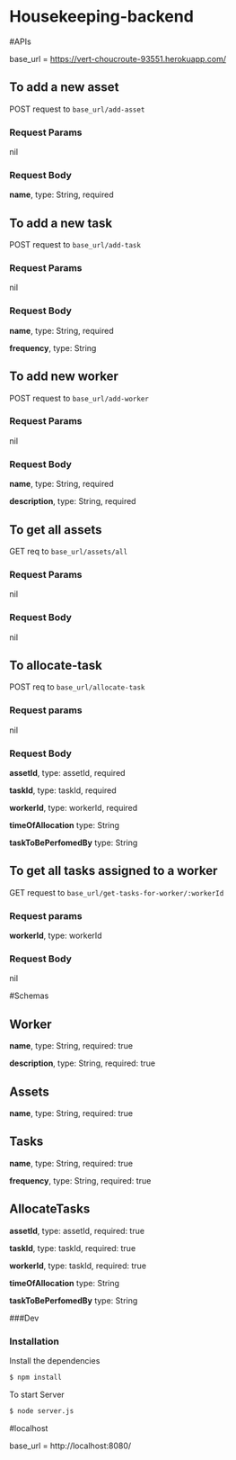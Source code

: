 # Housekeeping-backend


#APIs

base_url = https://vert-choucroute-93551.herokuapp.com/

## To add a new asset
POST request to `base_url/add-asset`

### Request Params
nil

### Request Body

**name**,         type: String, required


## To add a new task
POST request to `base_url/add-task`

### Request Params

nil

### Request Body

**name**,        type: String, required

**frequency**,   type: String


## To add new worker
POST request to `base_url/add-worker`

### Request Params

nil

### Request Body

**name**,           type: String, required

**description**,           type: String, required


## To get all assets
GET req to `base_url/assets/all`

### Request Params

nil

### Request Body

nil


## To allocate-task
POST req to `base_url/allocate-task`

### Request params

nil

### Request Body

**assetId**,        type: assetId, required

**taskId**,        type: taskId, required

**workerId**,        type: workerId, required

**timeOfAllocation** type: String

**taskToBePerfomedBy** type: String


## To get all tasks assigned to a worker
GET request to `base_url/get-tasks-for-worker/:workerId`

### Request params

**workerId**,        type: workerId

### Request Body

nil


#Schemas

## Worker
**name**,          type: String, required: true

**description**,           type: String, required: true


## Assets
**name**,           type: String, required: true


## Tasks
**name**,           type: String, required: true

**frequency**,           type: String, required: true


## AllocateTasks

**assetId**,           type: assetId, required: true

**taskId**,       type: taskId, required: true

**workerId**,       type: taskId, required: true

**timeOfAllocation** type: String

**taskToBePerfomedBy** type: String


###Dev
### Installation

Install the dependencies

```sh
$ npm install
```

To start Server

```sh
$ node server.js
```


#localhost

base_url = http://localhost:8080/
